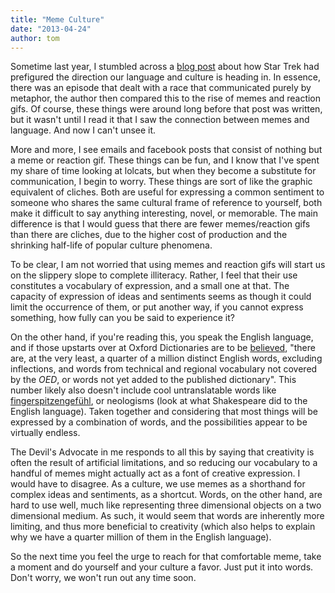 ```yaml
---
title: "Meme Culture"
date: "2013-04-24"
author: tom
---
```


Sometime last year, I stumbled across a [blog post](http://www.lbgale.com/2012/07/29/the-tamarian-takeover-memes-and-language/) about how Star Trek had prefigured the direction our language and culture is heading in. In essence, there was an episode that dealt with a race that communicated purely by metaphor, the author then compared this to the rise of memes and reaction gifs. Of course, these things were around long before that post was written, but it wasn't until I read it that I saw the connection between memes and language. And now I can't unsee it.

More and more, I see emails and facebook posts that consist of nothing but a meme or reaction gif. These things can be fun, and I know that I've spent my share of time looking at lolcats, but when they become a substitute for communication, I begin to worry. These things are sort of like the graphic equivalent of cliches. Both are useful for expressing a common sentiment to someone who shares the same cultural frame of reference to yourself, both make it difficult to say anything interesting, novel, or memorable. The main difference is that I would guess that there are fewer memes/reaction gifs than there are cliches, due to the higher cost of production and the shrinking half-life of popular culture phenomena.

To be clear, I am not worried that using memes and reaction gifs will start us on the slippery slope to complete illiteracy. Rather, I feel that their use constitutes a vocabulary of expression, and a small one at that. The capacity of expression of ideas and sentiments seems as though it could limit the occurrence of them, or put another way, if you cannot express something, how fully can you be said to experience it?

On the other hand, if you're reading this, you speak the English language, and if those upstarts over at Oxford Dictionaries are to be [believed](http://oxforddictionaries.com/us/words/how-many-words-are-there-in-the-english-language), "there are, at the very least, a quarter of a million distinct English words, excluding inflections, and words from technical and regional vocabulary not covered by the _OED_, or words not yet added to the published dictionary". This number likely also doesn't include cool untranslatable words like [fingerspitzengefühl](http://en.wikipedia.org/wiki/Fingerspitzengefühl), or neologisms (look at what Shakespeare did to the English language). Taken together and considering that most things will be expressed by a combination of words, and the possibilities appear to be virtually endless.

The Devil's Advocate in me responds to all this by saying that creativity is often the result of artificial limitations, and so reducing our vocabulary to a handful of memes might actually act as a font of creative expression. I would have to disagree. As a culture, we use memes as a shorthand for complex ideas and sentiments, as a shortcut. Words, on the other hand, are hard to use well, much like representing three dimensional objects on a two dimensional medium. As such, it would seem that words are inherently more limiting, and thus more beneficial to creativity (which also helps to explain why we have a quarter million of them in the English language).

So the next time you feel the urge to reach for that comfortable meme, take a moment and do yourself and your culture a favor. Just put it into words. Don't worry, we won't run out any time soon.
